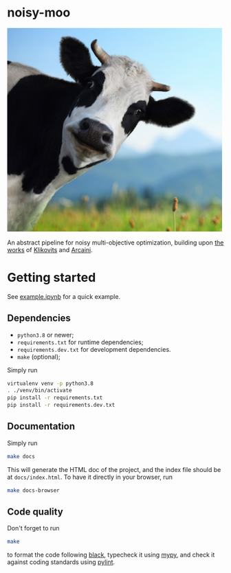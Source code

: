 noisy-moo
=========

<img src="https://github.com/altaris/noisy-moo/raw/main/imgs/the_cow.png"
alt="The Cow" width="500"/>

An abstract pipeline for noisy multi-objective optimization, building upon [the
works](https://github.com/ERATOMMSD/QUATIC2021-KNN-Averaging) of
[Klikovits](https://klikovits.net) and
[Arcaini](http://group-mmm.org/~arcaini/).

# Getting started

See [example.ipynb](/example.ipynb) for a quick example.

## Dependencies

* `python3.8` or newer;
* `requirements.txt` for runtime dependencies;
* `requirements.dev.txt` for development dependencies.
* `make` (optional);

Simply run
```sh
virtualenv venv -p python3.8
. ./venv/bin/activate
pip install -r requirements.txt
pip install -r requirements.dev.txt
```

## Documentation

Simply run
```sh
make docs
```
This will generate the HTML doc of the project, and the index file should be at
`docs/index.html`. To have it directly in your browser, run
```sh
make docs-browser
```

## Code quality

Don't forget to run
```sh
make
```
to format the code following [black](https://pypi.org/project/black/),
typecheck it using [mypy](http://mypy-lang.org/), and check it against coding
standards using [pylint](https://pylint.org/).
